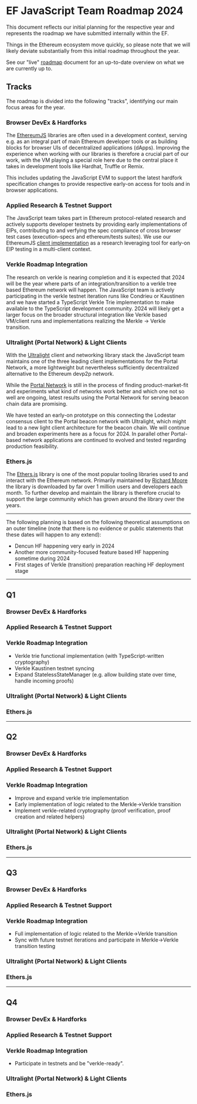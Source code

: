 # EF JavaScript Team Roadmap 2024

This document reflects our initial planning for the respective year and represents
the roadmap we have submitted internally within the EF.

Things in the Ethereum ecosystem move quickly, so please note that we will likely deviate
substantially from this initial roadmap throughout the year.

See our "live" [roadmap](./README.md) document for an up-to-date overview on what we
are currently up to.

## Tracks

The roadmap is divided into the following "tracks", identifying our main focus areas
for the year.

### Browser DevEx & Hardforks

The [EthereumJS](https://github.com/ethereumjs/ethereumjs-monorepo) libraries are often used in a development context, serving e.g. as an integral part of main Ethereum developer tools or as building blocks for browser UIs of decentralized applications (dApps). Improving the experience when working with our libraries is therefore a crucial part of our work, with the VM playing a special role here due to the central place it takes in development tools like Hardhat, Truffle or Remix.

This includes updating the JavaScript EVM to support the latest hardfork specification changes to provide respective early-on access for tools and in browser applications.

### Applied Research & Testnet Support

The JavaScript team takes part in Ethereum protocol-related research and actively supports developer testnets by providing early implementations of EIPs, contributing to and verfying the spec compliance of cross browser test cases (execution-specs and ethereum/tests suites). We use our EthereumJS [client implementation](https://github.com/ethereumjs/ethereumjs-monorepo/tree/master/packages/client) as a research leveraging tool for early-on EIP testing in a multi-client context.

### Verkle Roadmap Integration

The research on verkle is nearing completion and it is expected that 2024 will be the year where parts of an integration/transition to a verkle tree based Ethereum network will happen. The JavaScript team is actively participating in the verkle testnet iteration runs like Condrieu or Kaustinen and we have started a TypeScript Verkle Trie implementation to make available to the TypeScript development community. 2024 will likely get a larger focus on the broader structural integration like Verkle based VM/client runs and implementations realizing the Merkle -> Verkle transition.

### Ultralight (Portal Network) & Light Clients

With the [Ultralight](https://github.com/ethereumjs/ultralight) client and networking library stack the JavaScript team maintains one of the three leading client implementations for the Portal Network, a more lightweight but nevertheless sufficiently decentralized alternative to the Ethereum devp2p network.

While the [Portal Network](https://github.com/ethereum/portal-network-specs) is still in the process of finding product-market-fit and experiments what kind of networks work better and which one not so well are ongoing, latest results using the Portal Network for serving beacon chain data are promising.

We have tested an early-on prototype on this connecting the Lodestar consensus client to the Portal beacon network with Ultralight, which might lead to a new light client architecture for the beacon chain. We will continue and broaden experiments here as a focus for 2024. In parallel other Portal-based network applications are continued to evolved and tested regarding production feasibility.

### Ethers.js

The [Ethers.js](https://github.com/ethers-io/ethers.js) library is one of the most popular tooling libraries used to and interact with the Ethereum network. Primarily maintained by [Richard Moore](https://github.com/ricmoo) the library is downloaded by far over 1 million users and developers each month. To further develop and maintain the library is therefore crucial to support the large community which has grown around the library over the years.

---

The following planning is based on the following theoretical assumptions on an outer timeline (note that there is no evidence or public statements that these dates will happen to any extend):

- Dencun HF happening very early in 2024
- Another more community-focused feature based HF happening sometime during 2024
- First stages of Verkle (transition) preparation reaching HF deployment stage

---

## Q1

### Browser DevEx & Hardforks

### Applied Research & Testnet Support

### Verkle Roadmap Integration

- Verkle trie functional implementation (with TypeScript-written cryptography)
- Verkle Kaustinen testnet syncing
- Expand StatelessStateManager (e.g. allow building state over time, handle incoming proofs)

### Ultralight (Portal Network) & Light Clients

### Ethers.js

---

## Q2

### Browser DevEx & Hardforks

### Applied Research & Testnet Support

### Verkle Roadmap Integration

- Improve and expand verkle trie implementation
- Early implementation of logic related to the Merkle->Verkle transition
- Implement verkle-related cryptography (proof verification, proof creation and related helpers)

### Ultralight (Portal Network) & Light Clients

### Ethers.js

---

## Q3

### Browser DevEx & Hardforks

### Applied Research & Testnet Support

### Verkle Roadmap Integration

- Full implementation of logic related to the Merkle->Verkle transition
- Sync with future testnet iterations and participate in Merkle->Verkle transition testing

### Ultralight (Portal Network) & Light Clients

### Ethers.js

---

## Q4

### Browser DevEx & Hardforks

### Applied Research & Testnet Support

### Verkle Roadmap Integration

- Participate in testnets and be "verkle-ready".

### Ultralight (Portal Network) & Light Clients

### Ethers.js

